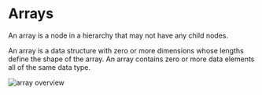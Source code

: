 # Arrays

An array is a node in a hierarchy that may not have any child nodes.

An array is a data structure with zero or more dimensions whose lengths define the shape of the array.
An array contains zero or more data elements all of the same data type.

![array overview](https://zarr-specs.readthedocs.io/en/latest/_images/terminology-read.excalidraw.png)

<!-- TODO: Expand -->

